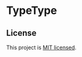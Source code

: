 # TypeType

## License

This project is [MIT licensed](https://github.com/mistlog/typetype/blob/master/LICENSE).